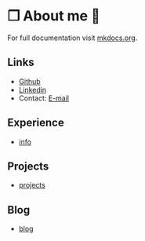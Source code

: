 # ❒ About me 👔

For full documentation visit [mkdocs.org](https://www.mkdocs.org).

## Links

* [Github](https://github.com/jnuho)
* [Linkedin](https://linkedin.com/in/jun-ho-lee-047166273)
* Contact: [E-mail](mailto:hientran@clientdiary.com?subject=Test)

## Experience

* [info](experience)

## Projects

* [projects](projects)

## Blog

* [blog](blog)
